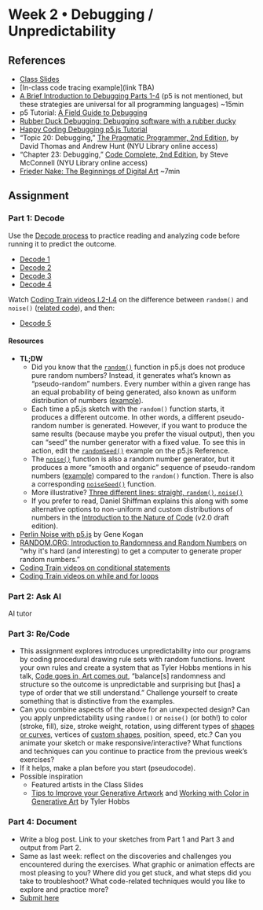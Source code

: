 # Week 2 • Debugging / Unpredictability

## References

- [Class
  Slides](https://drive.google.com/drive/folders/1iH0ERUaMkSCn_7A9F4bnBWwMHJmu04ak?usp=sharing)
- [In-class code tracing example](link TBA)
- [A Brief Introduction to Debugging Parts
  1-4](https://vimeo.com/channels/debugging) (p5 is not mentioned, but these
  strategies are universal for all programming languages) ~15min
- p5 Tutorial: [A Field Guide to
  Debugging](https://p5js.org/learn/debugging.html)
- [Rubber Duck Debugging: Debugging software with a rubber
  ducky](https://rubberduckdebugging.com/)
- [Happy Coding Debugging p5.js
  Tutorial](https://happycoding.io/tutorials/p5js/debugging)
- “Topic 20: Debugging,” [The Pragmatic Programmer, 2nd
  Edition](https://bobcat.library.nyu.edu/primo-explore/fulldisplay?docid=nyu_aleph006843771&context=L&vid=NYU&lang=en_US&search_scope=all&adaptor=Local%20Search%20Engine&tab=all&query=any,contains,pragmatic%20programmer&sortby=rank&mode=basic),
  by David Thomas and Andrew Hunt (NYU Library online access)
- “Chapter 23: Debugging,” [Code Complete, 2nd
  Edition](https://bobcat.library.nyu.edu/primo-explore/fulldisplay?docid=nyu_aleph005835845&context=L&vid=NYU&lang=en_US&search_scope=all&adaptor=Local%20Search%20Engine&isFrbr=true&tab=all&query=any,contains,code%20complete&sortby=date&facet=frbrgroupid,include,1147872474&offset=0),
  by Steve McConnell (NYU Library online access)
- [Frieder Nake: The Beginnings of Digital Art](https://vimeo.com/645548103)
  ~7min

## Assignment

### Part 1: Decode

Use the [Decode process](https://github.com/ellennickles/code-your-way-s24/blob/main/decode.md) to practice reading and analyzing code before running it to predict the outcome.

- [Decode
  1](https://github.com/ellennickles/code-your-way-s24/blob/main/week2/decode1.js)
- [Decode
  2](https://github.com/ellennickles/code-your-way-s24/blob/main/week2/decode2.js)
- [Decode
  3](https://github.com/ellennickles/code-your-way-s24/blob/main/week2/decode3.js)
- [Decode
  4](https://github.com/ellennickles/code-your-way-s24/blob/main/week2/decode4.js)

Watch [Coding Train videos
I.2-I.4](https://www.youtube.com/watch?v=Qf4dIN99e2w&list=PLRqwX-V7Uu6bgPNQAdxQZpJuJCjeOr7VD)
on the difference between `random()` and `noise()` ([related
code](https://editor.p5js.org/codingtrain/collections/qTyT_RX11)), and then:

- [Decode
  5](https://github.com/ellennickles/code-your-way-s24/blob/main/week2/decode5.js)

#### Resources

- **TL;DW**
  - Did you know that the [`random()`](https://p5js.org/reference/#/p5/random)
    function in p5.js does not produce pure random numbers? Instead, it
    generates what’s known as “pseudo-random” numbers. Every number within a
    given range has an equal probability of being generated, also known as
    uniform distribution of numbers
    ([example](https://editor.p5js.org/enickles/sketches/dC50tsWAF)).
  - Each time a p5.js sketch with the `random()` function starts, it produces a
    different outcome. In other words, a different pseudo-random number is
    generated. However, if you want to produce the same results (because maybe
    you prefer the visual output), then you can “seed” the number generator with
    a fixed value. To see this in action, edit the
    [`randomSeed()`](https://p5js.org/reference/#/p5/randomSeed) example on the
    p5.js Reference.
  - The [`noise()`](https://p5js.org/reference/#/p5/noise) function is also a
    random number generator, but it produces a more “smooth and organic”
    sequence of pseudo-random numbers
    ([example](https://editor.p5js.org/enickles/sketches/HvjK-H9sw)) compared to
    the `random()` function. There is also a corresponding
    [`noiseSeed()`](https://p5js.org/reference/#/p5/noiseSeed) function.
  - More illustrative? [Three different lines: straight, `random()`,
    `noise()`](https://editor.p5js.org/enickles/sketches/8zBZe9DuZ)
  - If you prefer to read, Daniel Shiffman explains this along with some
    alternative options to non-uniform and custom distributions of numbers in
    the [Introduction to the Nature of
    Code](https://drive.google.com/file/d/1G_16tPKByN9ya6l2Ws58X-OJK1yex9IX/view)
    (v2.0 draft edition).
- [Perlin Noise with p5.js](http://genekogan.com/code/p5js-perlin-noise/) by
  Gene Kogan
- [RANDOM.ORG: Introduction to Randomness and Random
  Numbers](https://www.random.org/randomness/) on “why it's hard (and
  interesting) to get a computer to generate proper random numbers.”
- [Coding Train videos on conditional
  statements](https://thecodingtrain.com/tracks/code-programming-with-p5-js/code/3-conditionals/1-conditionals)
- [Coding Train videos on while and for
  loops](https://thecodingtrain.com/tracks/code-programming-with-p5-js/code/4-loops/1-while-for)

### Part 2: Ask AI

AI tutor

### Part 3: Re/Code

- This assignment explores introduces unpredictability into our programs by
  coding procedural drawing rule sets with random functions. Invent your own
  rules and create a system that as Tyler Hobbs mentions in his talk, [Code goes
  in, Art comes out](https://www.youtube.com/watch?v=LBpqoj2nOQo), “balance[s]
  randomness and structure so the outcome is unpredictable and surprising but
  [has] a type of order that we still understand.” Challenge yourself to create
  something that is distinctive from the examples.
- Can you combine aspects of the above for an unexpected design? Can you apply
  unpredictability using `random()` or `noise()` (or both!) to color (stroke,
  fill), size, stroke weight, rotation, using different types of [shapes or
  curves](https://p5js.org/reference/#group-Shape), vertices of [custom
  shapes](https://p5js.org/reference/#/p5/vertex), position, speed, etc.? Can
  you animate your sketch or make  responsive/interactive? What functions and
  techniques can you continue to practice from the previous week’s exercises?
- If it helps, make a plan before you start (pseudocode).
- Possible inspiration
  - Featured artists in the Class Slides
  - [Tips to Improve your Generative
    Artwork](https://tylerxhobbs.com/essays/2018/tips-to-improve-your-generative-artwork)
    and [Working with Color in Generative
    Art](https://tylerxhobbs.com/essays/2016/working-with-color-in-generative-art)
    by Tyler Hobbs

### Part 4: Document

- Write a blog post. Link to your sketches from Part 1 and Part 3 and output
  from Part 2.
- Same as last week: reflect on the discoveries and challenges you encountered
  during the exercises. What graphic or animation effects are most pleasing to
  you? Where did you get stuck, and what steps did you take to troubleshoot?
  What code-related techniques would you like to explore and practice more?
- [Submit here](https://forms.gle/ec4VxRgt8CtAjDGU7)
